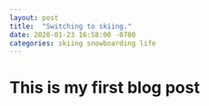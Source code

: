 ```yaml
---
layout: post
title:  "Switching to skiing."
date: 2020-01-23 16:58:00 -0700
categories: skiing snowboarding life
---
```


# This is my first blog post
